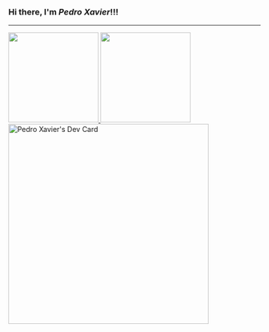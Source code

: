 <!--
**phmxavier/phmxavier** is a ✨ _special_ ✨ repository because its `README.md` (this file) appears on your GitHub profile.

Here are some ideas to get you started:

- 🔭 I’m currently working on ...
- 🌱 I’m currently learning ...
- 👯 I’m looking to collaborate on ...
- 🤔 I’m looking for help with ...
- 💬 Ask me about ...
- 📫 How to reach me: ...
- 😄 Pronouns: ...
- ⚡ Fun fact: ...
-->

<!-- Describe -->
### Hi there, I'm *Pedro Xavier*!!!
---

<!-- Stats -->
 <div>
  <a href="https://github.com/zoyo23">
  <img height="180em" src="https://github-readme-stats.vercel.app/api?username=phmxavier&show_icons=true&theme=city_lights&include_all_commits=true&count_private=true"/>
  <img height="180em" src="https://github-readme-stats.vercel.app/api/top-langs/?username=phmxavier&layout=compact&langs_count=7&theme=city_lights"/>
</div>
<a href="https://app.daily.dev/phmxavier"><img src="https://api.daily.dev/devcards/8bcdca0b611d4ec4b216714048c6cd45.png?r=qjy" width="400" alt="Pedro Xavier's Dev Card"/></a>
